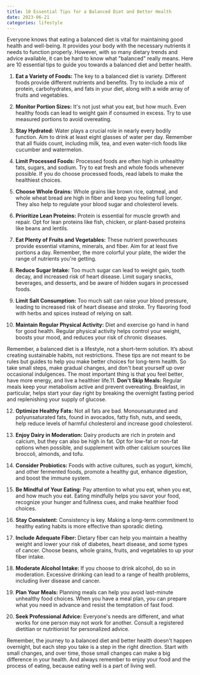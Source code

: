 ```yaml
---
title: 10 Essential Tips for a Balanced Diet and Better Health
date: 2023-06-21
categories: lifestyle
---
```



Everyone knows that eating a balanced diet is vital for maintaining good health and well-being. It provides your body with the necessary nutrients it needs to function properly. However, with so many dietary trends and advice available, it can be hard to know what "balanced" really means. Here are 10 essential tips to guide you towards a balanced diet and better health.

1. **Eat a Variety of Foods:** The key to a balanced diet is variety. Different foods provide different nutrients and benefits. Try to include a mix of protein, carbohydrates, and fats in your diet, along with a wide array of fruits and vegetables.

2. **Monitor Portion Sizes:** It's not just what you eat, but how much. Even healthy foods can lead to weight gain if consumed in excess. Try to use measured portions to avoid overeating.

3. **Stay Hydrated:** Water plays a crucial role in nearly every bodily function. Aim to drink at least eight glasses of water per day. Remember that all fluids count, including milk, tea, and even water-rich foods like cucumber and watermelon.

4. **Limit Processed Foods:** Processed foods are often high in unhealthy fats, sugars, and sodium. Try to eat fresh and whole foods whenever possible. If you do choose processed foods, read labels to make the healthiest choices.

5. **Choose Whole Grains:** Whole grains like brown rice, oatmeal, and whole wheat bread are high in fiber and keep you feeling full longer. They also help to regulate your blood sugar and cholesterol levels.

6. **Prioritize Lean Proteins:** Protein is essential for muscle growth and repair. Opt for lean proteins like fish, chicken, or plant-based proteins like beans and lentils.

7. **Eat Plenty of Fruits and Vegetables:** These nutrient powerhouses provide essential vitamins, minerals, and fiber. Aim for at least five portions a day. Remember, the more colorful your plate, the wider the range of nutrients you're getting.

8. **Reduce Sugar Intake:** Too much sugar can lead to weight gain, tooth decay, and increased risk of heart disease. Limit sugary snacks, beverages, and desserts, and be aware of hidden sugars in processed foods.

9. **Limit Salt Consumption:** Too much salt can raise your blood pressure, leading to increased risk of heart disease and stroke. Try flavoring food with herbs and spices instead of relying on salt.

10. **Maintain Regular Physical Activity:** Diet and exercise go hand in hand for good health. Regular physical activity helps control your weight, boosts your mood, and reduces your risk of chronic diseases.

Remember, a balanced diet is a lifestyle, not a short-term solution. It’s about creating sustainable habits, not restrictions. These tips are not meant to be rules but guides to help you make better choices for long-term health. So take small steps, make gradual changes, and don't beat yourself up over occasional indulgences. The most important thing is that you feel better, have more energy, and live a healthier life.11. **Don't Skip Meals:** Regular meals keep your metabolism active and prevent overeating. Breakfast, in particular, helps start your day right by breaking the overnight fasting period and replenishing your supply of glucose.

12. **Optimize Healthy Fats:** Not all fats are bad. Monounsaturated and polyunsaturated fats, found in avocados, fatty fish, nuts, and seeds, help reduce levels of harmful cholesterol and increase good cholesterol.

13. **Enjoy Dairy in Moderation:** Dairy products are rich in protein and calcium, but they can also be high in fat. Opt for low-fat or non-fat options when possible, and supplement with other calcium sources like broccoli, almonds, and tofu.

14. **Consider Probiotics:** Foods with active cultures, such as yogurt, kimchi, and other fermented foods, promote a healthy gut, enhance digestion, and boost the immune system.

15. **Be Mindful of Your Eating:** Pay attention to what you eat, when you eat, and how much you eat. Eating mindfully helps you savor your food, recognize your hunger and fullness cues, and make healthier food choices.

16. **Stay Consistent:** Consistency is key. Making a long-term commitment to healthy eating habits is more effective than sporadic dieting.

17. **Include Adequate Fiber:** Dietary fiber can help you maintain a healthy weight and lower your risk of diabetes, heart disease, and some types of cancer. Choose beans, whole grains, fruits, and vegetables to up your fiber intake.

18. **Moderate Alcohol Intake:** If you choose to drink alcohol, do so in moderation. Excessive drinking can lead to a range of health problems, including liver disease and cancer.

19. **Plan Your Meals:** Planning meals can help you avoid last-minute unhealthy food choices. When you have a meal plan, you can prepare what you need in advance and resist the temptation of fast food.

20. **Seek Professional Advice:** Everyone's needs are different, and what works for one person may not work for another. Consult a registered dietitian or nutritionist for personalized advice.

Remember, the journey to a balanced diet and better health doesn't happen overnight, but each step you take is a step in the right direction. Start with small changes, and over time, those small changes can make a big difference in your health. And always remember to enjoy your food and the process of eating, because eating well is a part of living well.